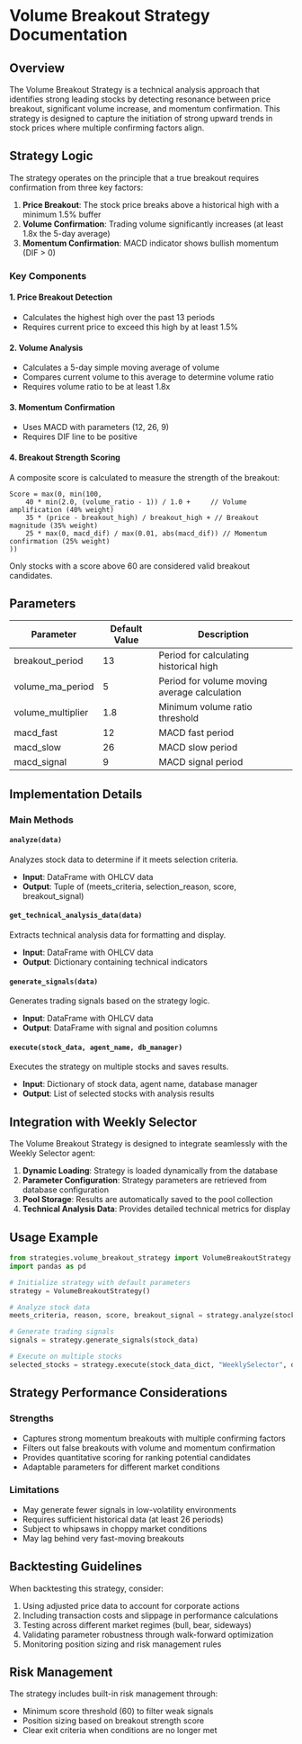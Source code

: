 # Volume Breakout Strategy Documentation

## Overview

The Volume Breakout Strategy is a technical analysis approach that identifies strong leading stocks by detecting resonance between price breakout, significant volume increase, and momentum confirmation. This strategy is designed to capture the initiation of strong upward trends in stock prices where multiple confirming factors align.

## Strategy Logic

The strategy operates on the principle that a true breakout requires confirmation from three key factors:

1. **Price Breakout**: The stock price breaks above a historical high with a minimum 1.5% buffer
2. **Volume Confirmation**: Trading volume significantly increases (at least 1.8x the 5-day average)
3. **Momentum Confirmation**: MACD indicator shows bullish momentum (DIF > 0)

### Key Components

#### 1. Price Breakout Detection
- Calculates the highest high over the past 13 periods
- Requires current price to exceed this high by at least 1.5%

#### 2. Volume Analysis
- Calculates a 5-day simple moving average of volume
- Compares current volume to this average to determine volume ratio
- Requires volume ratio to be at least 1.8x

#### 3. Momentum Confirmation
- Uses MACD with parameters (12, 26, 9)
- Requires DIF line to be positive

#### 4. Breakout Strength Scoring
A composite score is calculated to measure the strength of the breakout:
```
Score = max(0, min(100,
    40 * min(2.0, (volume_ratio - 1)) / 1.0 +     // Volume amplification (40% weight)
    35 * (price - breakout_high) / breakout_high + // Breakout magnitude (35% weight)
    25 * max(0, macd_dif) / max(0.01, abs(macd_dif)) // Momentum confirmation (25% weight)
))
```

Only stocks with a score above 60 are considered valid breakout candidates.

## Parameters

| Parameter | Default Value | Description |
|-----------|---------------|-------------|
| breakout_period | 13 | Period for calculating historical high |
| volume_ma_period | 5 | Period for volume moving average calculation |
| volume_multiplier | 1.8 | Minimum volume ratio threshold |
| macd_fast | 12 | MACD fast period |
| macd_slow | 26 | MACD slow period |
| macd_signal | 9 | MACD signal period |

## Implementation Details

### Main Methods

#### `analyze(data)`
Analyzes stock data to determine if it meets selection criteria.
- **Input**: DataFrame with OHLCV data
- **Output**: Tuple of (meets_criteria, selection_reason, score, breakout_signal)

#### `get_technical_analysis_data(data)`
Extracts technical analysis data for formatting and display.
- **Input**: DataFrame with OHLCV data
- **Output**: Dictionary containing technical indicators

#### `generate_signals(data)`
Generates trading signals based on the strategy logic.
- **Input**: DataFrame with OHLCV data
- **Output**: DataFrame with signal and position columns

#### `execute(stock_data, agent_name, db_manager)`
Executes the strategy on multiple stocks and saves results.
- **Input**: Dictionary of stock data, agent name, database manager
- **Output**: List of selected stocks with analysis results

## Integration with Weekly Selector

The Volume Breakout Strategy is designed to integrate seamlessly with the Weekly Selector agent:

1. **Dynamic Loading**: Strategy is loaded dynamically from the database
2. **Parameter Configuration**: Strategy parameters are retrieved from database configuration
3. **Pool Storage**: Results are automatically saved to the pool collection
4. **Technical Analysis Data**: Provides detailed technical metrics for display

## Usage Example

```python
from strategies.volume_breakout_strategy import VolumeBreakoutStrategy
import pandas as pd

# Initialize strategy with default parameters
strategy = VolumeBreakoutStrategy()

# Analyze stock data
meets_criteria, reason, score, breakout_signal = strategy.analyze(stock_data)

# Generate trading signals
signals = strategy.generate_signals(stock_data)

# Execute on multiple stocks
selected_stocks = strategy.execute(stock_data_dict, "WeeklySelector", db_manager)
```

## Strategy Performance Considerations

### Strengths
- Captures strong momentum breakouts with multiple confirming factors
- Filters out false breakouts with volume and momentum confirmation
- Provides quantitative scoring for ranking potential candidates
- Adaptable parameters for different market conditions

### Limitations
- May generate fewer signals in low-volatility environments
- Requires sufficient historical data (at least 26 periods)
- Subject to whipsaws in choppy market conditions
- May lag behind very fast-moving breakouts

## Backtesting Guidelines

When backtesting this strategy, consider:
1. Using adjusted price data to account for corporate actions
2. Including transaction costs and slippage in performance calculations
3. Testing across different market regimes (bull, bear, sideways)
4. Validating parameter robustness through walk-forward optimization
5. Monitoring position sizing and risk management rules

## Risk Management

The strategy includes built-in risk management through:
- Minimum score threshold (60) to filter weak signals
- Position sizing based on breakout strength score
- Clear exit criteria when conditions are no longer met

